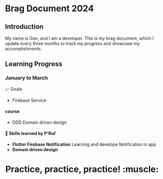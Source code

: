 # Brag Document 2024 

## Introduction
My name is Gon, and I am a developer. This is my brag document, which I update every three months to track my progress and showcase my accomplishments.

## Learning Progress
### January to March
📈 Goals
- Firebase Service
#### course
- DDD Domain driven design
#### 🧰 Skills learned by P'Ruf
-  **Flutter Firebase Notification** Learning and develope Notification in app
-  **Domain driven design**

<h1 align="center">Practice, practice, practice! :muscle:</h1>
